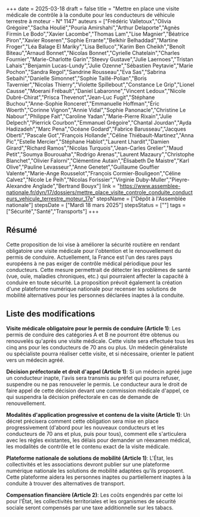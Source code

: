 +++
date = 2025-03-18
draft = false
title = "Mettre en place une visite médicale de contrôle à la conduite pour les conducteurs de véhicule terrestre à moteur - N° 1147"
auteurs = ["Frédéric Valletoux","Olivia Grégoire","Sacha Houlié","Pouria Amirshahi","Arthur Delaporte","Agnès Firmin Le Bodo","Xavier Lacombe","Thomas Lam","Lise Magnier","Béatrice Piron","Xavier Roseren","Sophie Errante","Belkhir Belhaddad","Martine Froger","Léa Balage El Mariky","Lisa Belluco","Karim Ben Cheikh","Benoît Biteau","Arnaud Bonnet","Nicolas Bonnet","Cyrielle Chatelain","Charles Fournier","Marie-Charlotte Garin","Steevy Gustave","Julie Laernoes","Tristan Lahais","Benjamin Lucas-Lundy","Julie Ozenne","Sébastien Peytavie","Marie Pochon","Sandra Regol","Sandrine Rousseau","Eva Sas","Sabrina Sebaihi","Danielle Simonnet","Sophie Taillé-Polian","Boris Tavernier","Nicolas Thierry","Violette Spillebout","Constance Le Grip","Lionel Causse","Moerani Frébault","Daniel Labaronne","Vincent Ledoux","Nicole Dubré-Chirat","Prisca Thevenot","Jean-Luc Fugit","Stéphane Buchou","Anne-Sophie Ronceret","Emmanuelle Hoffman","Éric Woerth","Corinne Vignon","Annie Vidal","Sophie Panonacle","Christine Le Nabour","Philippe Fait","Caroline Yadan","Marie-Pierre Rixain","Julie Delpech","Pierrick Courbon","Emmanuel Grégoire","Chantal Jourdan","Ayda Hadizadeh","Marc Pena","Océane Godard","Fabrice Barusseau","Jacques Oberti","Pascale Got","François Hollande","Céline Thiébault-Martinez","Anna Pic","Estelle Mercier","Stéphane Hablot","Laurent Lhardit","Damien Girard","Richard Ramos","Nicolas Turquois","Jean-Carles Grelier","Maud Petit","Soumya Bourouaha","Rodrigo Arenas","Laurent Mazaury","Christophe Blanchet","Olivier Falorni","Clémentine Autain","Élisabeth De Maistre","Karl Olive","Pauline Levasseur","Anne Genetet","Guillaume Gouffier Valente","Marie-Ange Rousselot","François Cormier-Bouligeon","Céline Calvez","Nicole Le Peih","Nicolas Forissier","Virginie Duby-Muller","Pieyre-Alexandre Anglade","Bertrand Bouyx"]
link = "https://www.assemblee-nationale.fr/dyn/17/dossiers/mettre_place_visite_controle_conduite_conducteurs_vehicule_terrestre_moteur_17e"
stepsName = ["Dépôt à l'Assemblée nationale"]
stepsDate = ["Mardi 18 mars 2025"]
stepsStatus = [""]
tags = ["Sécurité","Santé","Transports"]
+++

## Résumé

Cette proposition de loi vise à améliorer la sécurité routière en rendant obligatoire une visite médicale pour l'obtention et le renouvellement du permis de conduire. Actuellement, la France est l'un des rares pays européens à ne pas exiger de contrôle médical périodique pour les conducteurs. Cette mesure permettrait de détecter les problèmes de santé (vue, ouïe, maladies chroniques, etc.) qui pourraient affecter la capacité à conduire en toute sécurité. La proposition prévoit également la création d'une plateforme numérique nationale pour recenser les solutions de mobilité alternatives pour les personnes déclarées inaptes à la conduite.

## Liste des modifications

**Visite médicale obligatoire pour le permis de conduire (Article 1)**: Les permis de conduire des catégories A et B ne pourront être obtenus ou renouvelés qu'après une visite médicale. Cette visite sera effectuée tous les cinq ans pour les conducteurs de 70 ans ou plus. Un médecin généraliste ou spécialiste pourra réaliser cette visite, et si nécessaire, orienter le patient vers un médecin agréé.

**Décision préfectorale et droit d'appel (Article 1)**: Si un médecin agréé juge un conducteur inapte, l'avis sera transmis au préfet qui pourra refuser, suspendre ou ne pas renouveler le permis. Le conducteur aura le droit de faire appel de cette décision devant une commission médicale d'appel, ce qui suspendra la décision préfectorale en cas de demande de renouvellement.

**Modalités d'application progressive et contenu de la visite (Article 1)**: Un décret précisera comment cette obligation sera mise en place progressivement (d'abord pour les nouveaux conducteurs et les conducteurs de 70 ans et plus, puis pour tous), comment elle s'articulera avec les règles existantes, les délais pour demander un réexamen médical, les modalités de contrôle et le contenu exact de la visite médicale.

**Plateforme nationale de solutions de mobilité (Article 1)**: L'État, les collectivités et les associations devront publier sur une plateforme numérique nationale les solutions de mobilité adaptées qu'ils proposent. Cette plateforme aidera les personnes inaptes ou partiellement inaptes à la conduite à trouver des alternatives de transport.

**Compensation financière (Article 2)**: Les coûts engendrés par cette loi pour l'État, les collectivités territoriales et les organismes de sécurité sociale seront compensés par une taxe additionnelle sur les tabacs.
